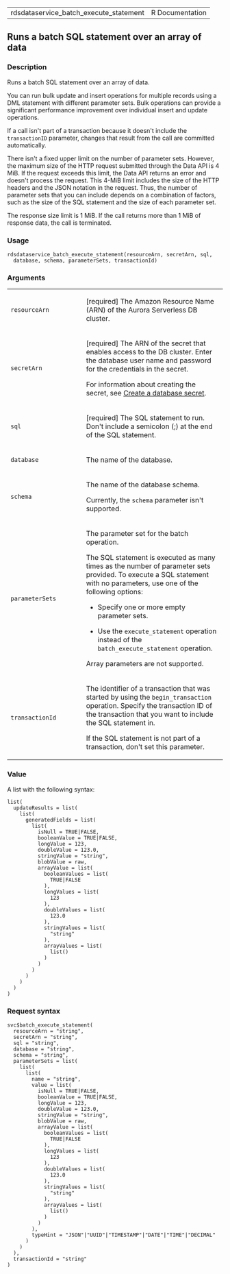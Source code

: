 <table style="width: 100%;">
<tbody>
<tr class="odd">
<td>rdsdataservice_batch_execute_statement</td>
<td style="text-align: right;">R Documentation</td>
</tr>
</tbody>
</table>

## Runs a batch SQL statement over an array of data

### Description

Runs a batch SQL statement over an array of data.

You can run bulk update and insert operations for multiple records using
a DML statement with different parameter sets. Bulk operations can
provide a significant performance improvement over individual insert and
update operations.

If a call isn't part of a transaction because it doesn't include the
`transactionID` parameter, changes that result from the call are
committed automatically.

There isn't a fixed upper limit on the number of parameter sets.
However, the maximum size of the HTTP request submitted through the Data
API is 4 MiB. If the request exceeds this limit, the Data API returns an
error and doesn't process the request. This 4-MiB limit includes the
size of the HTTP headers and the JSON notation in the request. Thus, the
number of parameter sets that you can include depends on a combination
of factors, such as the size of the SQL statement and the size of each
parameter set.

The response size limit is 1 MiB. If the call returns more than 1 MiB of
response data, the call is terminated.

### Usage

    rdsdataservice_batch_execute_statement(resourceArn, secretArn, sql,
      database, schema, parameterSets, transactionId)

### Arguments

<table>
<colgroup>
<col style="width: 35%" />
<col style="width: 65%" />
</colgroup>
<tbody>
<tr class="odd">
<td><code
id="rdsdataservice_batch_execute_statement_:_resourceArn">resourceArn</code></td>
<td><p>[required] The Amazon Resource Name (ARN) of the Aurora
Serverless DB cluster.</p></td>
</tr>
<tr class="even">
<td><code
id="rdsdataservice_batch_execute_statement_:_secretArn">secretArn</code></td>
<td><p>[required] The ARN of the secret that enables access to the DB
cluster. Enter the database user name and password for the credentials
in the secret.</p>
<p>For information about creating the secret, see <a
href="https://docs.aws.amazon.com/secretsmanager/latest/userguide/create_database_secret.html">Create
a database secret</a>.</p></td>
</tr>
<tr class="odd">
<td><code
id="rdsdataservice_batch_execute_statement_:_sql">sql</code></td>
<td><p>[required] The SQL statement to run. Don't include a semicolon
(;) at the end of the SQL statement.</p></td>
</tr>
<tr class="even">
<td><code
id="rdsdataservice_batch_execute_statement_:_database">database</code></td>
<td><p>The name of the database.</p></td>
</tr>
<tr class="odd">
<td><code
id="rdsdataservice_batch_execute_statement_:_schema">schema</code></td>
<td><p>The name of the database schema.</p>
<p>Currently, the <code>schema</code> parameter isn't
supported.</p></td>
</tr>
<tr class="even">
<td><code
id="rdsdataservice_batch_execute_statement_:_parameterSets">parameterSets</code></td>
<td><p>The parameter set for the batch operation.</p>
<p>The SQL statement is executed as many times as the number of
parameter sets provided. To execute a SQL statement with no parameters,
use one of the following options:</p>
<ul>
<li><p>Specify one or more empty parameter sets.</p></li>
<li><p>Use the <code>execute_statement</code> operation instead of the
<code>batch_execute_statement</code> operation.</p></li>
</ul>
<p>Array parameters are not supported.</p></td>
</tr>
<tr class="odd">
<td><code
id="rdsdataservice_batch_execute_statement_:_transactionId">transactionId</code></td>
<td><p>The identifier of a transaction that was started by using the
<code>begin_transaction</code> operation. Specify the transaction ID of
the transaction that you want to include the SQL statement in.</p>
<p>If the SQL statement is not part of a transaction, don't set this
parameter.</p></td>
</tr>
</tbody>
</table>

### Value

A list with the following syntax:

    list(
      updateResults = list(
        list(
          generatedFields = list(
            list(
              isNull = TRUE|FALSE,
              booleanValue = TRUE|FALSE,
              longValue = 123,
              doubleValue = 123.0,
              stringValue = "string",
              blobValue = raw,
              arrayValue = list(
                booleanValues = list(
                  TRUE|FALSE
                ),
                longValues = list(
                  123
                ),
                doubleValues = list(
                  123.0
                ),
                stringValues = list(
                  "string"
                ),
                arrayValues = list(
                  list()
                )
              )
            )
          )
        )
      )
    )

### Request syntax

    svc$batch_execute_statement(
      resourceArn = "string",
      secretArn = "string",
      sql = "string",
      database = "string",
      schema = "string",
      parameterSets = list(
        list(
          list(
            name = "string",
            value = list(
              isNull = TRUE|FALSE,
              booleanValue = TRUE|FALSE,
              longValue = 123,
              doubleValue = 123.0,
              stringValue = "string",
              blobValue = raw,
              arrayValue = list(
                booleanValues = list(
                  TRUE|FALSE
                ),
                longValues = list(
                  123
                ),
                doubleValues = list(
                  123.0
                ),
                stringValues = list(
                  "string"
                ),
                arrayValues = list(
                  list()
                )
              )
            ),
            typeHint = "JSON"|"UUID"|"TIMESTAMP"|"DATE"|"TIME"|"DECIMAL"
          )
        )
      ),
      transactionId = "string"
    )
